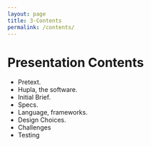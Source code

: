 ```yaml
---
layout: page
title: 3-Contents
permalink: /contents/
---
```

# Presentation Contents
* Pretext.
* Hupla, the software.
* Initial Brief.
* Specs.
* Language, frameworks.
* Design Choices.
* Challenges
* Testing